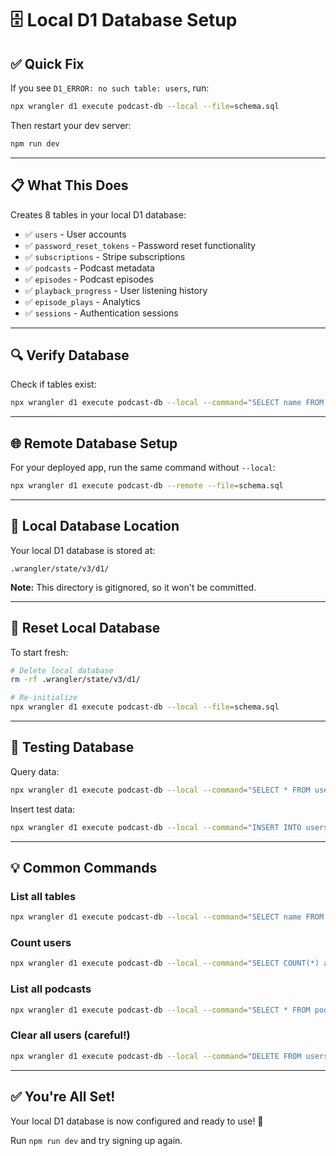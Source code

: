 # 🗄️ Local D1 Database Setup

## ✅ Quick Fix

If you see `D1_ERROR: no such table: users`, run:

```bash
npx wrangler d1 execute podcast-db --local --file=schema.sql
```

Then restart your dev server:

```bash
npm run dev
```

---

## 📋 What This Does

Creates 8 tables in your local D1 database:
- ✅ `users` - User accounts
- ✅ `password_reset_tokens` - Password reset functionality
- ✅ `subscriptions` - Stripe subscriptions
- ✅ `podcasts` - Podcast metadata
- ✅ `episodes` - Podcast episodes
- ✅ `playback_progress` - User listening history
- ✅ `episode_plays` - Analytics
- ✅ `sessions` - Authentication sessions

---

## 🔍 Verify Database

Check if tables exist:

```bash
npx wrangler d1 execute podcast-db --local --command="SELECT name FROM sqlite_master WHERE type='table' ORDER BY name;"
```

---

## 🌐 Remote Database Setup

For your deployed app, run the same command without `--local`:

```bash
npx wrangler d1 execute podcast-db --remote --file=schema.sql
```

---

## 📍 Local Database Location

Your local D1 database is stored at:
```
.wrangler/state/v3/d1/
```

**Note:** This directory is gitignored, so it won't be committed.

---

## 🔄 Reset Local Database

To start fresh:

```bash
# Delete local database
rm -rf .wrangler/state/v3/d1/

# Re-initialize
npx wrangler d1 execute podcast-db --local --file=schema.sql
```

---

## 🧪 Testing Database

Query data:
```bash
npx wrangler d1 execute podcast-db --local --command="SELECT * FROM users;"
```

Insert test data:
```bash
npx wrangler d1 execute podcast-db --local --command="INSERT INTO users (id, email, password_hash, name, role, created_at, updated_at) VALUES ('test-id', 'test@example.com', 'hash', 'Test User', 'user', 1000000, 1000000);"
```

---

## 💡 Common Commands

### List all tables
```bash
npx wrangler d1 execute podcast-db --local --command="SELECT name FROM sqlite_master WHERE type='table';"
```

### Count users
```bash
npx wrangler d1 execute podcast-db --local --command="SELECT COUNT(*) as count FROM users;"
```

### List all podcasts
```bash
npx wrangler d1 execute podcast-db --local --command="SELECT * FROM podcasts;"
```

### Clear all users (careful!)
```bash
npx wrangler d1 execute podcast-db --local --command="DELETE FROM users;"
```

---

## ✅ You're All Set!

Your local D1 database is now configured and ready to use! 🎉

Run `npm run dev` and try signing up again.

